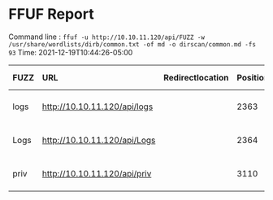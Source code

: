 # FFUF Report

  Command line : `ffuf -u http://10.10.11.120/api/FUZZ -w /usr/share/wordlists/dirb/common.txt -of md -o dirscan/common.md -fs 93`
  Time: 2021-12-19T10:44:26-05:00

  | FUZZ | URL | Redirectlocation | Position | Status Code | Content Length | Content Words | Content Lines | Content Type | ResultFile |
  | :- | :-- | :--------------- | :---- | :------- | :---------- | :------------- | :------------ | :--------- | :----------- |
  | logs | http://10.10.11.120/api/logs |  | 2363 | 401 | 13 | 2 | 1 | text/html; charset=utf-8 |  |
  | Logs | http://10.10.11.120/api/Logs |  | 2364 | 401 | 13 | 2 | 1 | text/html; charset=utf-8 |  |
  | priv | http://10.10.11.120/api/priv |  | 3110 | 401 | 13 | 2 | 1 | text/html; charset=utf-8 |  |
  